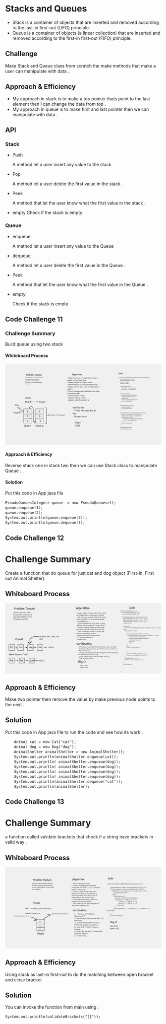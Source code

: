 # Stacks and Queues
- Stack is a container of objects that are inserted and removed according to the last-in first-out (LIFO) principle.
- Queue is a container of objects (a linear collection) that are inserted and removed according to the first-in first-out (FIFO) principle.

## Challenge
Make Stack and Queue class from scratch the make methods that make a user can manipulate with data . 

## Approach & Efficiency
- My approach in stack is to make a top pointer thats point to the last element then I can change the data from top . 
- My approach in queue is to make first and last pointer then we can manipulate with data . 

## API
### Stack 
- Push 

    A method let a user insert any value to the stack 
- Pop

  A method let a user delete the first value in the stack . 

- Peek

    A method that let the user know what the first value in the stack .

- empty 
    Check if the stack is empty 

### Queue
- enqueue

  A method let a user insert any value to the Queue
- dequeue

  A method let a user delete the first value in the Queue .

- Peek

  A method that let the user know what the first value in the Queue .

- empty

  Check if the stack is empty 


## Code Challenge 11 

### Challenge Summary
Build queue using two stack 

#### Whiteboard Process
![Whiteboard Process](./app/src/main/resources/Whiteboard.png)

#### Approach & Efficiency
Reverse stack one in stack two then we can use Stack class to manipulate Queue . 

#### Solution
Put this code in App java file  

    PseudoQueue<Integer> queue  = new PseudoQueue<>();
    queue.enqueue(1);
    queue.enqueue(2);
    System.out.println(queue.enqueue(3));
    System.out.println(queue.dequeue());


## Code Challenge 12 
# Challenge Summary
Create a function that do queue for just cat and dog object (First-in, First out Animal Shelter).

## Whiteboard Process
![Whiteboard Process](./app/src/main/resources/Whiteboard-2.png)

## Approach & Efficiency
Make two pointer then remove the value by make previous node points to the next .

## Solution
Put this code in App java file to run the code and see how its work : 

        Animal cat = new Cat("cat");
        Animal dog = new Dog("dog");
        AnimalShelter animalShelter = new AnimalShelter();
        System.out.println(animalShelter.enqueue(cat));
        System.out.println( animalShelter.enqueue(dog));
        System.out.println( animalShelter.enqueue(dog));
        System.out.println( animalShelter.enqueue(dog));
        System.out.println( animalShelter.enqueue(dog));
        System.out.println(animalShelter.dequeue("cat"));
        System.out.println(animalShelter);

## Code Challenge 13
# Challenge Summary
a function called validate brackets that check if a string have brackets in valid way .

## Whiteboard Process
![Whiteboard Process](./app/src/main/resources/Whiteboard-3.png)

## Approach & Efficiency
Using stack as last-in first-out to do the matching between open bracket and close bracket 

## Solution
You can invoke the function from main using : 

    System.out.println(validateBrackets("[}"));



